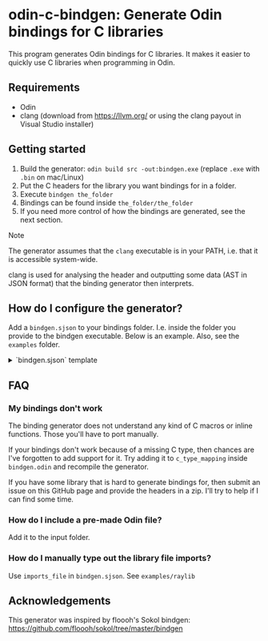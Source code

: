 # odin-c-bindgen: Generate Odin bindings for C libraries

This program generates Odin bindings for C libraries. It makes it easier to quickly use C libraries when programming in Odin.

## Requirements
- Odin
- clang (download from https://llvm.org/ or using the clang payout in Visual Studio installer)

## Getting started

1. Build the generator: `odin build src -out:bindgen.exe` (replace `.exe` with `.bin` on mac/Linux)
2. Put the C headers for the library you want bindings for in a folder.
3. Execute `bindgen the_folder`
4. Bindings can be found inside `the_folder/the_folder`
5. If you need more control of how the bindings are generated, see the next section.

> [!NOTE]
> The generator assumes that the `clang` executable is in your PATH, i.e. that it is accessible system-wide.
> 
> clang is used for analysing the header and outputting some data (AST in JSON format) that the binding generator then interprets.

## How do I configure the generator?

Add a `bindgen.sjson` to your bindings folder. I.e. inside the folder you provide to the bindgen executable. Below is an example. Also, see the `examples` folder.

<details>
  <summary>`bindgen.sjson` template</summary>

```
// Inputs can be folders or files. It will look for header (.h) files inside
// any folder. The bindings will be based on those headers. Also, any .lib,
// .odin, .dll etc will be copied to the output folder.
inputs = [
	"input"
]

// Output folder: One .odin file per processed header
output_folder = "my_lib"

// Remove this prefix from type names and procedure names
remove_prefix = ""

// Only include things that has this prefix
required_prefix = ""

// Single lib file to import
import_lib = "my_lib.lib" // For example: "some_lib.lib"

// Code file that contain libray import code and whatever else extra you need.
// Overrides lib_file. Is pasted near top of the final bindings.
imports_file = ""

// For package line at top of output files
package_name = "my_lib"

// "Old_Name" = "New_Name",
rename_types = {
}

// Turns an enum into a bit_set. Converts the values of the enum into
// appropriate values for a bit_set. Creates a bit_set type that uses the enum.
// Properly removes enum values with value 0. Translates the enum values using
// a log2 procedure.
bit_setify = {
	// "Pre_Existing_Enum_Type" = "New_Bit_Set_Type"
}

// Completely override the definition of a type. The type needs to be pre-existing.
type_overrides = {
	// "Vector2" = "[2]f32"
}

// Override the type of a struct field. Note that a plain `[^]` can be used to
// modify the existing type.
struct_field_overrides = {
	// "Some_Type.some_field" = "My_Type"
}

// Overrides the type of a procedure parameter or return value. For a parameter
// use the key Proc_Name.parameter_name. For a return value use the key Proc_Name.
// Note that a plain `[^]` and `#by_ptr` can be used to modify the existing type.
procedure_type_overrides = {
	// "SetConfigFlags.flags" = "ConfigFlags"
	// "GetKeyPressed"        = "KeyboardKey"
}

// Inject a new type before another type. Use `rename_types` to just rename
// a pre-existing type.
inject_before = {
	// "Some_Type" = "New_Type :: distinct int"
}

// For typedefs that don't resolve to anything: Put them in here to create
// empty structs with that name.
opaque_types = [
	// "Some_Type"
]

// Writes the clang JSON ast dump for debug inspection (in output folder)
debug_dump_json_ast = false
```
</details>

## FAQ

### My bindings don't work

The binding generator does not understand any kind of C macros or inline functions. Those you'll have to port manually.

If your bindings don't work because of a missing C type, then chances are I've forgotten to add support for it. Try adding it to `c_type_mapping` inside `bindgen.odin` and recompile the generator.

If you have some library that is hard to generate bindings for, then submit an issue on this GitHub page and provide the headers in a zip. I'll try to help if I can find some time.

### How do I include a pre-made Odin file?

Add it to the input folder.

### How do I manually type out the library file imports?

Use `imports_file` in `bindgen.sjson`. See `examples/raylib`

## Acknowledgements

This generator was inspired by floooh's Sokol bindgen: https://github.com/floooh/sokol/tree/master/bindgen
